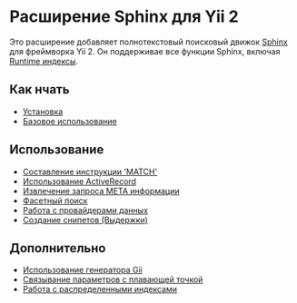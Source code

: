 Расширение Sphinx для Yii 2
==========================

Это расширение добавляет полнотекстовый поисковый движок [Sphinx](http://sphinxsearch.com/docs) для фреймворка Yii 2.
Он поддерживае все функции Sphinx, включая [Runtime индексы](http://sphinxsearch.com/docs/current.html#rt-indexes).

Как нчать
---------------

* [Установка](installation.md)
* [Базовое использование](basic-usage.md)

Использование
-----

* [Составление инструкции 'MATCH'](usage-match.md)
* [Использование ActiveRecord](usage-ar.md)
* [Извлечение запроса META информации](usage-meta.md)
* [Фасетный поиск](usage-facets.md)
* [Работа с провайдерами данных](usage-data-providers.md)
* [Создание снипетов (Выдержки)](usage-snippets.md)

Дополнительно
-----------------

* [Использование генератора Gii](topics-gii.md)
* [Связывание параметров с плавающей точкой](topics-float-param-binding.md)
* [Работа с распределенными индексами](distributed-indexes.md)

